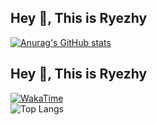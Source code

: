 ## Hey 👋, This is Ryezhy

[![Anurag's GitHub stats](https://github-readme-stats.vercel.app/api?username=Ryezhy)](https://github.com/anuraghazra/github-readme-stats)
<br>
## Hey 👋, This is Ryezhy

[![WakaTime](https://wakatime.com/badge/user/waka_0f54eaca-04e5-4b11-814a-3d8f7728a4a2.svg)](https://wakatime.com/@waka_0f54eaca-04e5-4b11-814a-3d8f7728a4a2)
<br>
![Top Langs](https://github-readme-stats.vercel.app/api/top-langs/?username=Ryezhy&layout=compact)
<!--
- 🔭 I’m currently working on ...
- 🌱 I’m currently learning ...
- 👯 I’m looking to collaborate on ...
- 🤔 I’m looking for help with ...
- 💬 Ask me about ...
- 📫 How to reach me: ...
- 😄 Pronouns: ...
- ⚡ Fun fact: ...
-->
